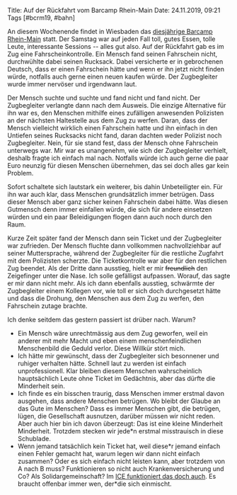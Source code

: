 Title: Auf der Rückfahrt vom Barcamp Rhein-Main
Date: 24.11.2019, 09:21
Tags [#bcrm19, #bahn]

An diesem Wochenende findet in Wiesbaden das [diesjährige Barcamp Rhein-Main](https://barcamp-rheinmain.de) statt. Der Samstag war auf jeden Fall toll, gutes Essen, tolle Leute, interessante Sessions -- alles gut also. Auf der Rückfahrt gab es im Zug eine Fahrscheinkontrolle. Ein Mensch fand seinen Fahrschein nicht, durchwühlte dabei seinen Rucksack. Dabei versicherte er in gebrochenen Deutsch, dass er einen Fahrschein hätte und wenn er ihn jetzt nicht finden würde, notfalls auch gerne einen neuen kaufen würde. Der Zugbegleiter wurde immer nervöser und irgendwann laut.

Der Mensch suchte und suchte und fand nicht und fand nicht. Der Zugbegleiter verlangte dann nach dem Ausweis. Die einzige Alternative für ihn war es, den Menschen mithilfe eines zufälligen anwesenden Polizisten an der nächsten Haltestelle aus dem Zug zu werfen. Daran, dass der Mensch vielleicht wirklich einen Fahrschein hatte und ihn einfach in den Untiefen seines Rucksacks nicht fand, daran dachten weder Polizist noch Zugbegleiter. Nein, für sie stand fest, dass der Mensch ohne Fahrschein unterwegs war. Mir war es unangenehm, wie sich der Zugbegleiter verhielt, deshalb fragte ich einfach mal nach. Notfalls würde ich auch gerne die paar Euro neunzig für diesen Menschen übernehmen, das sei doch alles gar kein Problem.

Sofort schaltete sich lautstark ein weiterer, bis dahin Unbeteiligter ein. Für ihn war auch klar, dass Menschen grundsätzlich immer betrügen. Dass dieser Mensch aber ganz sicher keinen Fahrschein dabei hätte. Was diesen Gutmensch denn immer einfallen würde, die sich für andere einsetzen würden und ein paar Beleidigungen flogen dann auch noch durch den Raum.

Kurze Zeit später fand der Mensch dann sein Ticket und der Zugbegleiter war zufrieden. Der Mensch fluchte dann vollkommen nachvollziehbar auf seiner Muttersprache, während der Zugbegleiter für die restliche Zugfahrt mit dem Polizisten scherzte. Die Ticketkontrolle war aber für den restlichen Zug beendet. Als der Dritte dann ausstieg, hielt er mir <del>freundlich</del> den Zeigefinger unter die Nase. Ich solle gefälligst aufpassen. Worauf, das sagte er mir dann nicht mehr. Als ich dann ebenfalls ausstieg, schwärmte der Zugbegleiter einem Kollegen vor, wie toll er sich doch durchgesetzt hätte und dass die Drohung, den Menschen aus dem Zug zu werfen, den Fahrschein zutage brachte.

Ich denke seitdem das gestern passiert ist drüber nach. Warum?

- Ein Mensch wäre unrechtmässig aus dem Zug geworfen, weil ein anderer mit mehr Macht und eben einem menschenfeindlichen Menschenbild die Geduld verlor. Diese Willkür stört mich.
- Ich hätte mir gewünscht, dass der Zugbegleiter sich besonnener und ruhiger verhalten hätte. Schnell laut zu werden ist einfach unprofessionell. Klar bleiben diesem Menschen wahrscheinlich hauptsächlich Leute ohne Ticket im Gedächtnis, aber das dürfte die Minderheit sein.
- Ich finde es ein bisschen traurig, dass Menschen immer erstmal davon ausgehen, dass andere Menschen betrügen. Wo bleibt der Glaube an das Gute im Menschen? Dass es immer Menschen gibt, die betrügen, lügen, die Gesellschaft ausnutzen, darüber müssen wir nicht reden. Aber auch hier bin ich davon überzeugt: Das ist eine kleine Minderheit Minderheit. Trotzdem stecken wir jede*n erstmal misstrauisch in diese Schublade.
- Wenn jemand tatsächlich kein Ticket hat, weil diese\*r jemand einfach einen Fehler gemacht hat, warum legen wir dann nicht einfach zusammen? Oder es sich einfach nicht leisten kann, aber trotzdem von A nach B muss? Funktionieren so nicht auch Krankenversicherung und Co? Als Solidargemeinschaft? Im [ICE funktioniert das doch auch](https://twitter.com/jeangleur/status/1183442478231359492). Es braucht offenbar immer wen, der\*die sich einmischt.